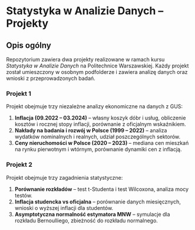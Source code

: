 # Statystyka w Analizie Danych – Projekty

## Opis ogólny
Repozytorium zawiera dwa projekty realizowane w ramach kursu *Statystyka w Analizie Danych* na Politechnice Warszawskiej. Każdy projekt został umieszczony w osobnym podfolderze i zawiera analizę danych oraz wnioski z przeprowadzonych badań.

### Projekt 1
Projekt obejmuje trzy niezależne analizy ekonomiczne na danych z GUS:
1. **Inflacja (09.2022 – 03.2024)** – własny koszyk dóbr i usług, obliczenie kosztów i rocznej stopy inflacji, porównanie z oficjalnym wskaźnikiem.
2. **Nakłady na badania i rozwój w Polsce (1999 – 2022)** – analiza wydatków nominalnych i realnych, udział poszczególnych sektorów.
3. **Ceny nieruchomości w Polsce (2020 – 2023)** – mediana cen mieszkań na rynku pierwotnym i wtórnym, porównanie dynamiki cen z inflacją.

### Projekt 2
Projekt obejmuje trzy zagadnienia statystyczne:
1. **Porównanie rozkładów** – test t-Studenta i test Wilcoxona, analiza mocy testów.
2. **Inflacja studencka vs oficjalna** – porównanie danych miesięcznych, wnioski o wyższej inflacji dla studentów.
3. **Asymptotyczna normalność estymatora MNW** – symulacje dla rozkładu Bernoulliego, zbieżność do rozkładu normalnego.
